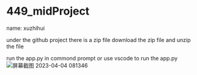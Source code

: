# 449_midProject

name: xuzhihui

under the github project there is a zip file
download the zip file and unzip the file

run the app.py in commond prompt 
or use vscode to run the app.py
![屏幕截图 2023-04-04 081346](https://user-images.githubusercontent.com/100057470/229838128-ea4b1a6b-40c9-4f24-86e9-cd93987b1bd8.png)

